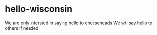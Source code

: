 # hello-wisconsin
We are only intersted in saying hello to cheeseheads
We will say hello to others if needed

